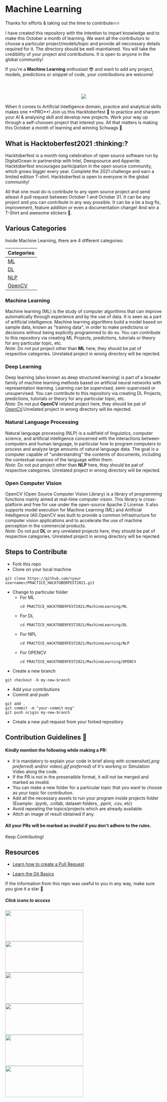 <h1>Machine Learning</h1>

<p>Thanks for efforts & taking out the time to contribute🔥🔥</p>

<p>I have created this repository with the intention to impart knowledge and to make this October a month of learning. We want all the contributors to choose a particular project/models/topic and provide all neccessary details required for it. The directory should be well-maintiained. You will take the credibility of your project and contributions. It is open to anyone in the global community! </p>


If you're a **Machine Learning** enthusiast :sunglasses: and want to add any project, models, predictions or snippet of code, your contributions are welcome! 

<br>
<h3 align="center">
<a href="https://hacktoberfest.digitalocean.com/"><img src="https://64.media.tumblr.com/7fea346d43dff365ad54f4a33441389f/1473908e7816c915-fe/s540x810/80ecb48ebe2db3aa0b3e2757ce10c71d5b3acbc9.png"></a>
  </h3>
When it comes to Artificial Intelligence domain, practice and analytical skills makes one **PRO**! Join us this Hacktoberfest 🎊 to practice and sharpen your AI & analysing skill and develop new projects. Work your way up through a self-choosen project that interest you. All that matters is making this October a month of learning and winning Schwags 👕

<h2>
 What is Hacktoberfest2021 :thinking:? 
</h2>
Hacktoberfest is a month-long celebration of open source software run by DigitalOcean in partnership with Intel, Deespsource and Appwrite. Hacktoberfest encourages participation in the open source community, which grows bigger every year. Complete the 2021 challenge and earn a limited edition T-shirt. Hacktoberfest is open to everyone in the global community!

All that one must do is contribute to any open source project and send atleast 4 pull request between October 1 and October 31. It can be any project and you can contribute in any way possible. It can be a be a bug fix, improvement, feature addition  or even a documentation change! And win a T-Shirt and awesome stickers :star_struck:.

<h2>
Various Categories
</h2>
Inside Machine Learning, there are 4 different categories:

| Categories                                                    |
| ------------------------------------------------------------- |
| [ML](#machine-learning)                                       |
| [DL](#deep-learning)                                          |
| [NLP](#natural-language-processing)                           |
| [OpenCV](#open-computer-vision)                               |

### Machine Learning
Machine learning (ML) is the study of computer algorithms that can improve automatically through experience and by the use of data. It is seen as a part of artificial intelligence. Machine learning algorithms build a model based on sample data, known as "training data", in order to make predictions or decisions without being explicitly programmed to do so. 
You can contribute to this repository via creating ML Projects, predictions, tutorials or theory for any particular topic, etc.
<br>
_Note_: Do not put project other than **ML** here, they should be pat of respective categories. Unrelated project in wrong directory will be rejected.

### Deep Learning
Deep learning (also known as deep structured learning) is part of a broader family of machine learning methods based on artificial neural networks with representation learning. Learning can be supervised, semi-supervised or unsupervised.
You can contribute to this repository via creating DL Projects, predictions, tutorials or theory for any particular topic, etc.
<br>
_Note_: Do not put **OpenCV** related project here, they should be pat of [OpenCV](#open-computer-vision).Unrelated project in wrong directory will be rejected.

### Natural Language Processing
Natural language processing (NLP) is a subfield of linguistics, computer science, and artificial intelligence concerned with the interactions between computers and human language, in particular how to program computers to process and analyze large amounts of natural language data. The goal is a computer capable of "understanding" the contents of documents, including the contextual nuances of the language within them.
<br>
_Note_: Do not put project other than **NLP** here, they should be pat of respective categories. Unrelated project in wrong directory will be rejected.

### Open Computer Vision
OpenCV (Open Source Computer Vision Library) is a library of programming functions mainly aimed at real-time computer vision. This library is cross-platform and free for use under the open-source Apache 2 License. It also supports model execution for Machine Learning (ML) and Artificial Intelligence (AI).OpenCV was built to provide a common infrastructure for computer vision applications and to accelerate the use of machine perception in the commercial products.
<br>
_Note_: Do not put **DL** or any unrelated projects here, they should be pat of respective categories. Unrelated project in wrong directory will be rejected.


## Steps to Contribute
- Fork this repo 
- Clone on your local machine 
```terminal
git clone https://github.com/<your username>/PRACTICE_HACKTOBERFEST2021.git
```
- Change to particular folder
  * For ML
    ```
    cd PRACTICE_HACKTOBERFEST2021/MachineLearning/ML
    ```
  * For DL
    ```
    cd PRACTICE_HACKTOBERFEST2021/MachineLearning/DL
    ```
  * For NPL
    ```
    cd PRACTICE_HACKTOBERFEST2021/MachineLearning/NLP
    ```
  * For OPENCV
    ```
    cd PRACTICE_HACKTOBERFEST2021/MachineLearning/OPENCV
    ```
- Create a new branch 
```terminal
git checkout -b my-new-branch
```
- Add your contributions
- Commit and push

```terminal
git add .
git commit -m "your-commit-msg"
git push origin my-new-branch
```
- Create a new pull request from your forked repository


## Contribution Guidelines 📃

#### Kindly mention the following while making a PR:
* It is mandatory to explain your code in brief along with screenshot(_.png preferred_) and/or video(_.gif preferred_) of it's working  or Simulation Video along the code.
* If the PR is not in the presenatble format, it will not be merged and marked as invalid.
* You can make a new folder for a particular topic that you want to choose as your topic for contribution.
* Add all the necessary assets to run your program inside projects folder (Example: .ipynb, .collab, dataset-folders, .ppml, .csv, etc)
* Avoid repeating the topics/projects which are already available.
* Attch an image of result obtained if any.

#### All your PRs will be marked as invalid if you don't adhere to the rules.

Keep Contributing!

 ## Resources
- [Learn how to create a Pull Request](https://services.github.com/on-demand/intro-to-github/create-pull-request)

- [Learn the Git Basics](https://try.github.io)

If the information from this repo was useful to you in any way, make sure you give it a star 🌟

##### Click icons to access

<a href="https://colab.research.google.com/"><img src="https://miro.medium.com/max/776/1*Lad06lrjlU9UZgSTHUoyfA.png" align="left" height="100" width="250" style="object-fit: contain;" /></a>

<a href="https://www.anaconda.com/products/individual"><img src="https://www.pinclipart.com/picdir/big/180-1800785_anaconda-python-logo-clipart.png" align="left" height="100" width="250" style="object-fit: contain;" /></a>

<a href="https://www.tensorflow.org/js"><img src="https://res.cloudinary.com/practicaldev/image/fetch/s--hphDvJfv--/c_imagga_scale,f_auto,fl_progressive,h_420,q_auto,w_1000/https://thepracticaldev.s3.amazonaws.com/i/r4wprep5afe2d6sxma4k.png" align="left" height="100" width="250" style="object-fit: contain;" /></a><br>

<br ><br ><br >

<a href="https://opencv.org/"><img src="https://upload.wikimedia.org/wikipedia/commons/thumb/3/32/OpenCV_Logo_with_text_svg_version.svg/1200px-OpenCV_Logo_with_text_svg_version.svg.png" align="left" height="100" width="250" style="object-fit: contain;" /></a>

<a href="https://www.javatpoint.com/nlp"><img src="https://www.freelancinggig.com/blog/wp-content/uploads/2017/07/Natural-Language-Processing.png" align="left" height="100" width="250" style="object-fit: contain;" /></a>

<a href="https://www.javatpoint.com/deep-learning"><img src="https://cdn-images-1.medium.com/max/2600/1*u9L_UJbV0Qfg1PZQkHna2g.png" align="left" height="100" width="250" style="object-fit: contain;" /></a>
